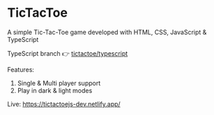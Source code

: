 # TicTacToe

A simple Tic-Tac-Toe game developed with HTML, CSS, JavaScript &amp; TypeScript

TypeScript branch 👉 [tictactoe/typescript](https://github.com/harireddy7/TicTacToe/tree/typescript)

Features:

1. Single & Multi player support
2. Play in dark & light modes

Live: https://tictactoejs-dev.netlify.app/
